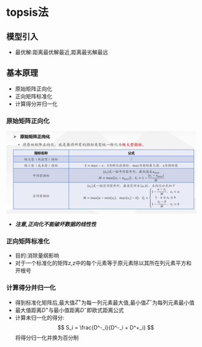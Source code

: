 # topsis法
## 模型引入
- 最优解:距离最优解最近,距离最劣解最远
## 基本原理
- 原始矩阵正向化
- 正向矩阵标准化
- 计算得分并归一化
### 原始矩阵正向化
![屏幕截图 2025-09-24 215522.png](%E5%B1%8F%E5%B9%95%E6%88%AA%E5%9B%BE%202025-09-24%20215522.png)
- ***注意,正向化不能破坏数据的线性性***
### 正向矩阵标准化
- 目的:消除量纲影响
- 对于一个标准化的矩阵z,z中的每个元素等于原元素除以其所在列元素平方和开根号
### 计算得分并归一化
- 得到标准化矩阵后,最大值$Z^+$为每一列元素最大值,最小值$Z^-$为每列元素最小值
- 最大值距离$D^+$与最小值距离$D^-$即欧式距离公式
- 计算未归一化的得分:
$$
S_i = \frac{D^-_i}{D^-_i + D^+_i}
$$
将得分归一化并换为百分制